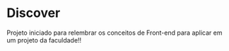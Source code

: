 # Discover

Projeto iniciado para relembrar os conceitos de Front-end para aplicar em um projeto da faculdade!!
